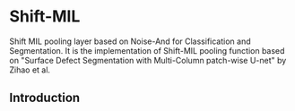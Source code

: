# Shift-MIL
Shift MIL pooling layer based on Noise-And for Classification and Segmentation. It is the implementation of Shift-MIL pooling function based on "Surface Defect Segmentation with Multi-Column patch-wise U-net" by Zihao et al.

## Introduction



